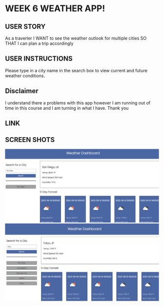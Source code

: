 # WEEK 6 WEATHER APP!

## USER STORY 
As a traverler I WANT to see the weather outlook for multiple cities SO THAT I can plan a trip accordingly

## USER INSTRUCTIONS
Please type in a city name in the search box to view current and future weather conditions. 

## Disclaimer
I understand there a problems with this app however I am running out of time in this course and I am turning in what I have. Thank you

## LINK

## SCREEN SHOTS 
![Alt text](Capture1.PNG)
![Alt text](Capture2.PNG)


